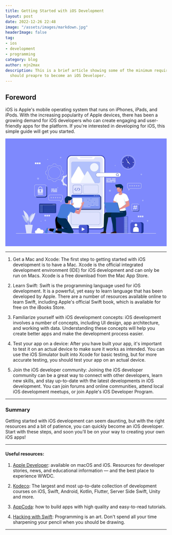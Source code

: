 ```yaml
---
title: Getting Started with iOS Development
layout: post
date: 2022-12-26 22:48
image: "/assets/images/markdown.jpg"
headerImage: false
tag:
- ios
- development
- programming
category: blog
author: mjn2max
description: This is a brief article showing some of the minimum requirements you
  should preapre to become an iOS Developer.
---
```


## Foreword

iOS is Apple's mobile operating system that runs on iPhones, iPads, and iPods. With the increasing popularity of Apple devices, there has been a growing demand for iOS developers who can create engaging and user-friendly apps for the platform. If you're interested in developing for iOS, this simple guide will get you started.

![Banner](../assets/blog/app-development.jpg)

---

1. Get a Mac and Xcode: The first step to getting started with iOS development is to have a Mac. Xcode is the official integrated development environment (IDE) for iOS development and can only be run on Macs. Xcode is a free download from the Mac App Store.

2. Learn Swift: Swift is the programming language used for iOS development. It is a powerful, yet easy to learn language that has been developed by Apple. There are a number of resources available online to learn Swift, including Apple's official Swift book, which is available for free on the iBooks Store.

3. Familiarize yourself with iOS development concepts: iOS development involves a number of concepts, including UI design, app architecture, and working with data. Understanding these concepts will help you create better apps and make the development process easier.

4. Test your app on a device: After you have built your app, it's important to test it on an actual device to make sure it works as intended. You can use the iOS Simulator built into Xcode for basic testing, but for more accurate testing, you should test your app on an actual device.

5. Join the iOS developer community: Joining the iOS developer community can be a great way to connect with other developers, learn new skills, and stay up-to-date with the latest developments in iOS development. You can join forums and online communities, attend local iOS development meetups, or join Apple's iOS Developer Program.

---

### Summary

Getting started with iOS development can seem daunting, but with the right resources and a bit of patience, you can quickly become an iOS developer. Start with these steps, and soon you'll be on your way to creating your own iOS apps!

---

#### Useful resources:

1. <a href="https://apps.apple.com/us/app/apple-developer/id640199958" target="_blank">Apple Developer</a>: available on macOS and iOS. Resources for developer stories, news, and educational information — and the best place to experience WWDC.

2. <a href="https://www.kodeco.com/" target="_blank">Kodeco</a>: The largest and most up-to-date collection of development courses on iOS, Swift, Android, Kotlin, Flutter, Server Side Swift, Unity and more.

3. <a href="https://www.appcoda.com" target="_blank">AppCoda</a>: how to build apps with high quality and easy-to-read tutorials.

4. <a href="https://www.hackingwithswift.com" target="_blank">Hacking with Swift</a>: Programming is an art. Don't spend all your time sharpening your pencil when you should be drawing.

---

